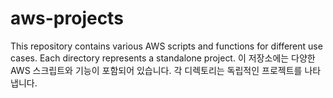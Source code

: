 # aws-projects

This repository contains various AWS scripts and functions for different use cases. Each directory represents a standalone project.
이 저장소에는 다양한 AWS 스크립트와 기능이 포함되어 있습니다. 각 디렉토리는 독립적인 프로젝트를 나타냅니다.

